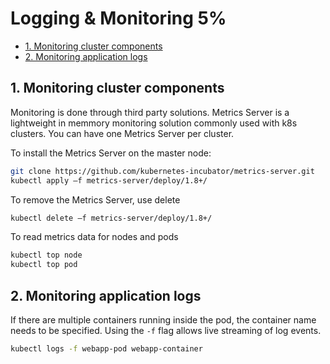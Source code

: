 # Logging & Monitoring 5%

- [1. Monitoring cluster components](#1-monitoring-cluster-components)
- [2. Monitoring application logs](#2-monitoring-application-logs)

## 1. Monitoring cluster components

Monitoring is done through third party solutions. Metrics Server is a lightweight in memmory monitoring solution commonly used with k8s clusters. You can have one Metrics Server per cluster.

To install the Metrics Server on the master node:

```bash
git clone https://github.com/kubernetes-incubator/metrics-server.git
kubectl apply –f metrics-server/deploy/1.8+/
```

To remove the Metrics Server, use delete

```bash
kubectl delete –f metrics-server/deploy/1.8+/
```

To read metrics data for nodes and pods

```bash
kubectl top node
kubectl top pod
```

## 2. Monitoring application logs

If there are multiple containers running inside the pod, the container name needs to be specified. Using the `-f` flag allows live streaming of log events.

```bash
kubectl logs -f webapp-pod webapp-container
```

